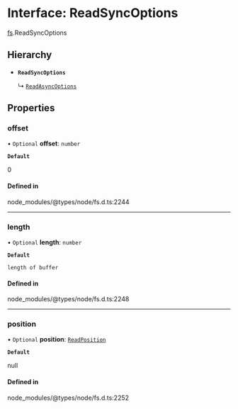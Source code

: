 # Interface: ReadSyncOptions

[fs](../modules/fs.md).ReadSyncOptions

## Hierarchy

- **`ReadSyncOptions`**

  ↳ [`ReadAsyncOptions`](fs.ReadAsyncOptions.md)

## Properties

### offset

• `Optional` **offset**: `number`

**`Default`**

0

#### Defined in

node_modules/@types/node/fs.d.ts:2244

___

### length

• `Optional` **length**: `number`

**`Default`**

`length of buffer`

#### Defined in

node_modules/@types/node/fs.d.ts:2248

___

### position

• `Optional` **position**: [`ReadPosition`](../types/fs.ReadPosition.md)

**`Default`**

null

#### Defined in

node_modules/@types/node/fs.d.ts:2252
